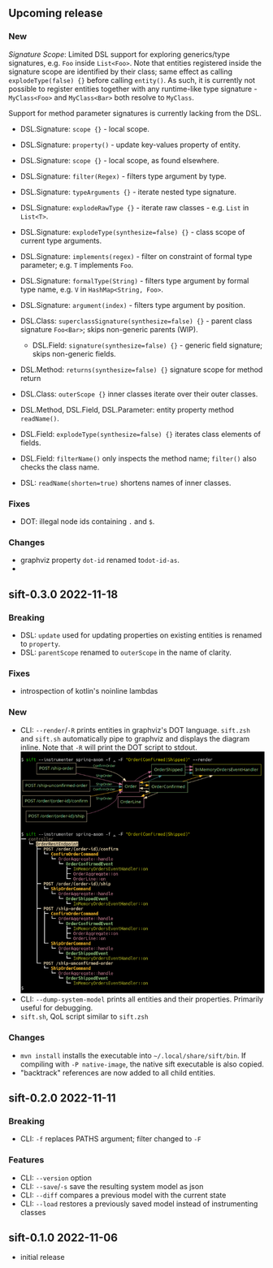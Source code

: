 ## Upcoming release

### New
*Signature Scope*: Limited DSL support for exploring generics/type signatures, e.g. `Foo` inside `List<Foo>`.
Note that entities registered inside the signature scope are identified by their class; same effect as calling
`explodeType(false) {}` before calling `entity()`. As such, it is currently not possible to register entities
together with any runtime-like type signature - `MyClass<Foo>` and `MyClass<Bar>` both resolve to `MyClass`.

Support for method parameter signatures is currently lacking from the DSL.

- DSL.Signature: `scope {}` - local scope.
- DSL.Signature: `property()` - update key-values property of entity.
- DSL.Signature: `scope {}` - local scope, as found elsewhere.
- DSL.Signature: `filter(Regex)` - filters type argument by type.
- DSL.Signature: `typeArguments {}` - iterate nested type signature.
- DSL.Signature: `explodeRawType {}` - iterate raw classes - e.g. `List` in `List<T>`.
- DSL.Signature: `explodeType(synthesize=false) {}` - class scope of current type arguments.  
- DSL.Signature: `implements(regex)` - filter on constraint of formal type parameter; e.g. `T` implements `Foo`.
- DSL.Signature: `formalType(String)` - filters type argument by formal type name, e.g. `V` in `HashMap<String, Foo>`. 
- DSL.Signature: `argument(index)` - filters type argument by position.

- DSL.Class: `superclassSignature(synthesize=false) {}` - parent class signature `Foo<Bar>`; skips non-generic parents (WIP).
  - DSL.Field: `signature(synthesize=false) {}` - generic field signature; skips non-generic fields.
- DSL.Method: `returns(synthesize=false) {}` signature scope for method return 

- DSL.Class: `outerScope {}` inner classes iterate over their outer classes.
- DSL.Method, DSL.Field, DSL.Parameter: entity property method `readName()`.
- DSL.Field: `explodeType(synthesize=false) {}` iterates class elements of fields.
- DSL.Field: `filterName()` only inspects the method name; `filter()` also checks the class name.
- DSL: `readName(shorten=true)` shortens names of inner classes.
 
### Fixes
- DOT: illegal node ids containing `.` and `$`.  

### Changes
- graphviz property `dot-id` renamed to`dot-id-as`. 
- 

## sift-0.3.0 2022-11-18
### Breaking
- DSL: `update` used for updating properties on existing entities is renamed to `property`. 
- DSL: `parentScope` renamed to `outerScope` in the name of clarity.  

### Fixes
- introspection of kotlin's noinline lambdas  

### New
- CLI: `--render`/`-R` prints entities in graphviz's DOT language. `sift.zsh` and `sift.sh` automatically
  pipe to graphviz and displays the diagram inline. Note that `-R` will print the DOT script to stdout.
![sift-render](docs/images/sift-spring-axon-render.png)
- CLI: `--dump-system-model` prints all entities and their properties. Primarily useful for debugging.  
- `sift.sh`, QoL script similar to `sift.zsh`

### Changes
- `mvn install` installs the executable into `~/.local/share/sift/bin`. If compiling with `-P native-image`,
  the native sift executable is also copied. 
- "backtrack" references are now added to all child entities. 


## sift-0.2.0 2022-11-11
### Breaking
- CLI: `-f` replaces PATHS argument; filter changed to `-F`

### Features
- CLI: `--version` option
- CLI: `--save`/`-s` save the resulting system model as json
- CLI: `--diff` compares a previous model with the current state 
- CLI: `--load` restores a previously saved model instead of instrumenting classes 


## sift-0.1.0 2022-11-06
- initial release
